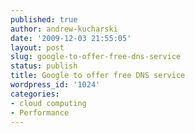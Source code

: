 ```yaml
---
published: true
author: andrew-kucharski
date: '2009-12-03 21:55:05'
layout: post
slug: google-to-offer-free-dns-service
status: publish
title: Google to offer free DNS service
wordpress_id: '1024'
categories:
- cloud computing
- Performance
---
```


